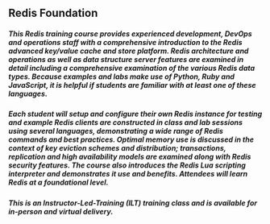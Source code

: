 
## Redis Foundation

##### This Redis training course provides experienced development, DevOps and operations staff with a comprehensive introduction to the Redis advanced key/value cache and store platform. Redis architecture and operations as well as data structure server features are examined in detail including a comprehensive examination of the various Redis data types. Because examples and labs make use of Python, Ruby and JavaScript, it is helpful if students are familiar with at least one of these languages.

##### Each student will setup and configure their own Redis instance for testing and example Redis clients are constructed in class and lab sessions using several languages, demonstrating a wide range of Redis commands and best practices. Optimal memory use is discussed in the context of key eviction schemes and distribution; transactions, replication and high availability models are examined along with Redis security features. The course also introduces the Redis Lua scripting interpreter and demonstrates it use and benefits.  Attendees will learn Redis at a foundational level.

##### This is an Instructor-Led-Training (ILT) training class and is available for in-person and virtual delivery.
